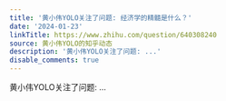```yaml
---
title: '黄小伟YOLO关注了问题: 经济学的精髓是什么？'
date: '2024-01-23'
linkTitle: https://www.zhihu.com/question/640308240
source: 黄小伟YOLO的知乎动态
description: '黄小伟YOLO关注了问题: ...'
disable_comments: true
---
```

黄小伟YOLO关注了问题: ...